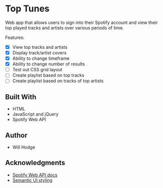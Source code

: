 # Top Tunes
Web app that allows users to sign into their Spotify account and view their top played tracks and artists over various periods of time.

Features:
- [x] View top tracks and artists
- [x] Display track/artist covers
- [x] Ability to change timeframe
- [x] Ability to change number of results
- [ ] Test out CSS grid layout
- [ ] Create playlist based on top tracks
- [ ] Create playlist based on tracks of top artists

## Built With
* HTML
* JavaScript and jQuery
* Spotify Web API

## Author
* Will Hodge

## Acknowledgments
* [Spotify Web API docs](https://beta.developer.spotify.com/)
* [Semantic UI styling](http://www.semantic-ui.com/)
